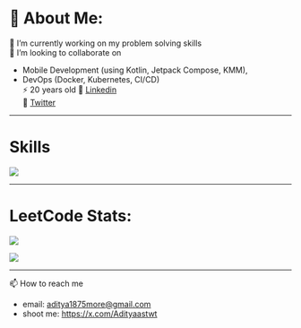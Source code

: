 # 💫 About Me:

🔭 I’m currently working on my problem solving skills <br>
🤝 I’m looking to collaborate on
  * Mobile Development (using Kotlin, Jetpack Compose, KMM), <br>
  * DevOps (Docker, Kubernetes, CI/CD)<br>
⚡ 20 years old 
🚀 [Linkedin](https://linkedin.com/in/adityamore2005)   
💫 [Twitter](https://x.com/Adityaastwt)

---

# Skills

<p align="start">
  <a href="https://skillicons.dev">
    <img src="https://skillicons.dev/icons?i=git,firebase,kotlin,java,python,androidstudio,linux,github,kubernetes,docker" />
  </a>
</p>

---

# LeetCode Stats:

![](https://leetcard.jacoblin.cool/aditya1875more?ext=heatmap)


![](https://komarev.com/ghpvc/?username=Dev-Aditya-More)

---
📫 How to reach me

- email: aditya1875more@gmail.com
- shoot me: https://x.com/Adityaastwt

